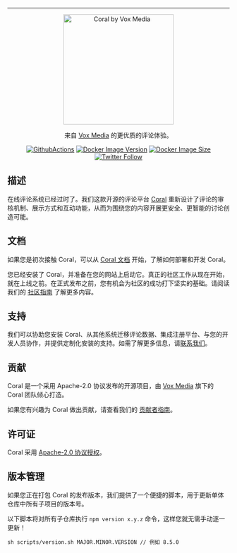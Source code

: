 ---
<p align="center">
  <a href="https://coralproject.net" target="_blank"><img width="250" src="https://docs.coralproject.net/img/coralproject_by_voxmedia.svg" alt="Coral by Vox Media" /></a>
</p>

<p align="center">
  来自 <a href="https://product.voxmedia.com/" target="_blank">Vox Media</a> 的更优质的评论体验。
</p>

<p align="center">
  <a href="https://github.com/coralproject/talk/actions/workflows/build-and-test.yml" target="_blank"><img src="https://github.com/coralproject/talk/actions/workflows/build-and-test.yml/badge.svg" alt="GithubActions" /></a>
  <a href="https://hub.docker.com/r/coralproject/talk" target="_blank"><img src="https://img.shields.io/docker/v/coralproject/talk?label=docker%20hub&sort=semver&style=flat-square" alt="Docker Image Version" /></a>
  <a href="https://hub.docker.com/r/coralproject/talk" target="_blank"><img src="https://img.shields.io/docker/image-size/coralproject/talk?label=docker%20image%20size&sort=semver&style=flat-square" alt="Docker Image Size" /></a>
  <a href="https://twitter.com/coralproject" target="_blank"><img alt="Twitter Follow" src="https://img.shields.io/twitter/follow/coralproject?style=flat-square"></a>
</p>

## 描述

在线评论系统已经过时了。我们这款开源的评论平台 [Coral](https://coralproject.net) 重新设计了评论的审核机制、展示方式和互动功能，从而为围绕您的内容开展更安全、更智能的讨论创造可能。

## 文档

如果您是初次接触 Coral，可以从 [Coral 文档](https://docs.coralproject.net/) 开始，了解如何部署和开发 Coral。

您已经安装了 Coral，并准备在您的网站上启动它。真正的社区工作从现在开始，就在上线之前。在正式发布之前，您有机会为社区的成功打下坚实的基础。请阅读我们的 [社区指南](https://guides.coralproject.net/start-here/) 了解更多内容。

## 支持

我们可以协助您安装 Coral、从其他系统迁移评论数据、集成注册平台、与您的开发人员协作，并提供定制化安装的支持。如需了解更多信息，请[联系我们](https://coralproject.net/pricing/)。

## 贡献

Coral 是一个采用 Apache-2.0 协议发布的开源项目，由 [Vox Media](https://product.voxmedia.com/) 旗下的 Coral 团队倾心打造。

如果您有兴趣为 Coral 做出贡献，请查看我们的 [贡献者指南](CONTRIBUTING.md)。

## 许可证

Coral 采用 [Apache-2.0 协议授权](LICENSE)。

## 版本管理

如果您正在打包 Coral 的发布版本，我们提供了一个便捷的脚本，用于更新单体仓库中所有子项目的版本号。

以下脚本将对所有子仓库执行 `npm version x.y.z` 命令，这样您就无需手动逐一更新！

```
sh scripts/version.sh MAJOR.MINOR.VERSION // 例如 8.5.0
```